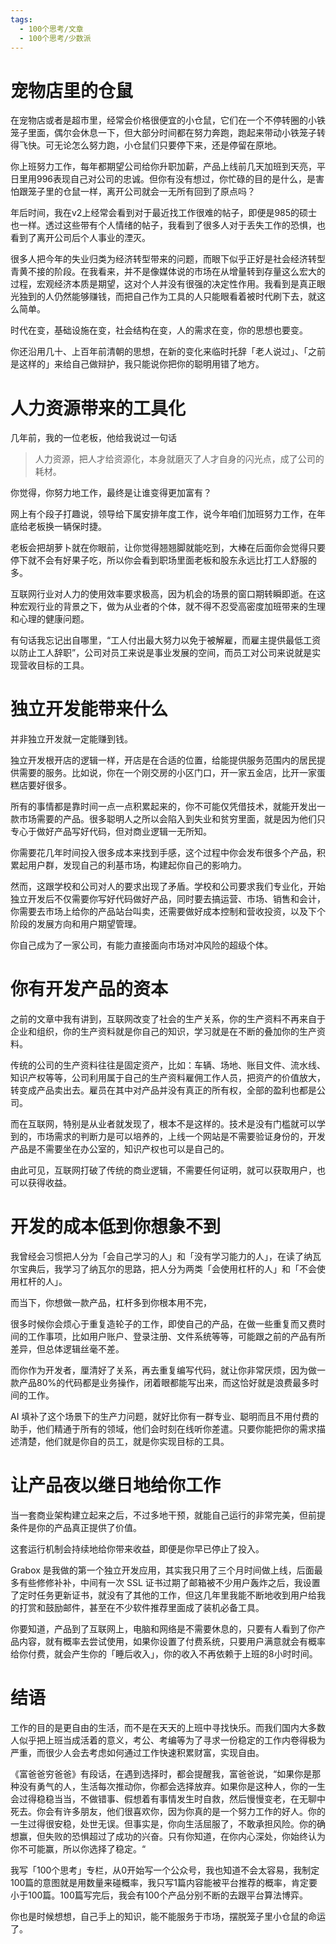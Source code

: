 ```yaml
---
tags:
  - 100个思考/文章
  - 100个思考/少数派
---
```


# 宠物店里的仓鼠

在宠物店或者是超市里，经常会价格很便宜的小仓鼠，它们在一个不停转圈的小铁笼子里面，偶尔会休息一下，但大部分时间都在努力奔跑，跑起来带动小铁笼子转得飞快。可无论怎么努力跑，小仓鼠们只要停下来，还是停留在原地。

你上班努力工作，每年都期望公司给你升职加薪，产品上线前几天加班到天亮，平日里用996表现自己对公司的忠诚。但你有没有想过，你忙碌的目的是什么，是害怕跟笼子里的仓鼠一样，离开公司就会一无所有回到了原点吗？

年后时间，我在v2上经常会看到对于最近找工作很难的帖子，即便是985的硕士也一样。透过这些带有个人情绪的帖子，我看到了很多人对于丢失工作的恐惧，也看到了离开公司后个人事业的湮灭。

很多人把今年的失业归类为经济转型带来的问题，而眼下似乎正好是社会经济转型青黄不接的阶段。在我看来，并不是像媒体说的市场在从增量转到存量这么宏大的过程，宏观经济本质是期望，这对个人并没有很强的决定性作用。我看到是真正眼光独到的人仍然能够赚钱，而把自己作为工具的人只能眼看着被时代刷下去，就这么简单。

时代在变，基础设施在变，社会结构在变，人的需求在变，你的思想也要变。

你还沿用几十、上百年前清朝的思想，在新的变化来临时托辞「老人说过」、「之前是这样的」来给自己做辩护，我只能说你把你的聪明用错了地方。


# 人力资源带来的工具化

几年前，我的一位老板，他给我说过一句话

> 人力资源，把人才给资源化，本身就磨灭了人才自身的闪光点，成了公司的耗材。

你觉得，你努力地工作，最终是让谁变得更加富有？

网上有个段子打趣说，领导给下属安排年度工作，说今年咱们加班努力工作，在年底给老板换一辆保时捷。

老板会把胡萝卜就在你眼前，让你觉得翘翘脚就能吃到，大棒在后面你会觉得只要停下就不会有好果子吃，所以你会看到职场里面老板和股东永远比打工人舒服的多。

互联网行业对人力的使用效率要求极高，因为机会的场景的窗口期转瞬即逝。在这种宏观行业的背景之下，做为从业者的个体，就不得不忍受高密度加班带来的生理和心理的健康问题。

有句话我忘记出自哪里，“工人付出最大努力以免于被解雇，而雇主提供最低工资以防止工人辞职”，公司对员工来说是事业发展的空间，而员工对公司来说就是实现营收目标的工具。


# 独立开发能带来什么

并非独立开发就一定能赚到钱。

独立开发根开店的逻辑一样，开店是在合适的位置，给能提供服务范围内的居民提供需要的服务。比如说，你在一个刚交房的小区门口，开一家五金店，比开一家蛋糕店要好很多。

所有的事情都是靠时间一点一点积累起来的，你不可能仅凭借技术，就能开发出一款市场需要的产品。很多聪明人之所以会陷入到失业和贫穷里面，就是因为他们只专心于做好产品写好代码，但对商业逻辑一无所知。

你需要花几年时间投入很多成本来找到手感，这个过程中你会发布很多个产品，积累起用户群，发现自己的利基市场，构建起你自己的影响力。

然而，这跟学校和公司对人的要求出现了矛盾。学校和公司要求我们专业化，开始独立开发后不仅需要你写好代码做好产品，同时要去搞运营、市场、销售和会计，你需要去市场上给你的产品站台叫卖，还需要做好成本控制和营收投资，以及下个阶段的发展方向和用户期望管理。

你自己成为了一家公司，有能力直接面向市场对冲风险的超级个体。


# 你有开发产品的资本

之前的文章中我有讲到，互联网改变了社会的生产关系，你的生产资料不再来自于企业和组织，你的生产资料就是你自己的知识，学习就是在不断的叠加你的生产资料。

传统的公司的生产资料往往是固定资产，比如：车辆、场地、账目文件、流水线、知识产权等等，公司利用属于自己的生产资料雇佣工作人员，把资产的价值放大，转变成产品卖出去。雇员在其中对产品并没有真正的所有权，全部的盈利也都是公司。

而在互联网，特别是从业者就发现了，根本不是这样的。技术是没有门槛就可以学到的，市场需求的判断力是可以培养的，上线一个网站是不需要验证身份的，开发产品是不需要坐在办公室的，知识产权也可以是自己的。

由此可见，互联网打破了传统的商业逻辑，不需要任何证明，就可以获取用户，也可以获得收益。


# 开发的成本低到你想象不到

我曾经会习惯把人分为「会自己学习的人」和「没有学习能力的人」，在读了纳瓦尔宝典后，我学习了纳瓦尔的思路，把人分为两类「会使用杠杆的人」和「不会使用杠杆的人」。

而当下，你想做一款产品，杠杆多到你根本用不完，

很多时候你会烦心于重复造轮子的工作，即使自己的产品，在做一些重复而又费时间的工作事项，比如用户账户、登录注册、文件系统等等，可能跟之前的产品有所差异，但总体逻辑丝毫不差。

而你作为开发者，厘清好了关系，再去重复编写代码，就让你非常厌烦，因为做一款产品80%的代码都是业务操作，闭着眼都能写出来，而这恰好就是浪费最多时间的工作。

AI 填补了这个场景下的生产力问题，就好比你有一群专业、聪明而且不用付费的助手，他们精通于所有的领域，他们会时刻在线听你差遣。只要你能把你的需求描述清楚，他们就是你自的员工，就是你实现目标的工具。


# 让产品夜以继日地给你工作

当一套商业架构建立起来之后，不过多地干预，就能自己运行的非常完美，但前提条件是你的产品真正提供了价值。

这套运行机制会持续地给你带来收益，即便是你早已停止了投入。

Grabox 是我做的第一个独立开发应用，其实我只用了三个月时间做上线，后面最多有些修修补补，中间有一次 SSL 证书过期了邮箱被不少用户轰炸之后，我设置了定时任务更新证书，就没有了其他的工作，但这几年里我能不断地收到用户给我的打赏和鼓励邮件，甚至在不少软件推荐里面成了装机必备工具。

你要知道，产品到了互联网上，电脑和网络是不需要休息的，只要有人看到了你产品内容，就有概率去尝试使用，如果你设置了付费系统，只要用户满意就会有概率给你付费，就会产生你的「睡后收入」，你的收入不再依赖于上班的8小时时间。


# 结语

工作的目的是更自由的生活，而不是在天天的上班中寻找快乐。而我们国内大多数人似乎把上班当成活着的意义，考公、考编等为了寻求一份稳定的工作内卷得极为严重，而很少人会去考虑如何通过工作快速积累财富，实现自由。

《富爸爸穷爸爸》有段话，在遇到选择时，都会提醒我，富爸爸说，“如果你是那种没有勇气的人，生活每次推动你，你都会选择放弃。如果你是这种人，你的一生会过得稳稳当当，不做错事、假想着有事情发生时自救，然后慢慢变老，在无聊中死去。你会有许多朋友，他们很喜欢你，因为你真的是一个努力工作的好人。你的一生过得很安稳，处世无误。但事实是，你向生活屈服了，不敢承担风险。你的确想赢，但失败的恐惧超过了成功的兴奋。只有你知道，在你内心深处，你始终认为你不可能赢，所以你选择了稳定。“

我写「100个思考」专栏，从0开始写一个公众号，我也知道不会太容易，我制定100篇的意图就是用数量来碰概率，我只写1篇内容能被平台推荐的概率，肯定要小于100篇。100篇写完后，我会有100个产品分别不断的去跟平台算法博弈。

你也是时候想想，自己手上的知识，能不能服务于市场，摆脱笼子里小仓鼠的命运了。


